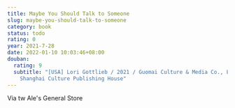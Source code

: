 ```yaml
---
title: Maybe You Should Talk to Someone
slug: maybe-you-should-talk-to-someone
category: book
status: todo
rating: 0
year: 2021-7-28
date: 2022-01-10 10:03:46+08:00
douban:
  rating: 9
  subtitle: "[USA] Lori Gottlieb / 2021 / Guomai Culture & Media Co., Ltd/
    Shanghai Culture Publishing House"
---
```


Via tw Ale's General Store
